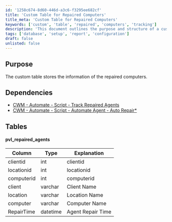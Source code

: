 ```yaml
---
id: '1258c674-8d60-446d-a3c6-f3295ee682cf'
title: 'Custom Table for Repaired Computers'
title_meta: 'Custom Table for Repaired Computers'
keywords: ['custom', 'table', 'repaired', 'computers', 'tracking']
description: 'This document outlines the purpose and structure of a custom table designed to store information about repaired computers, including dependencies on related scripts and a detailed description of the table schema.'
tags: ['database', 'setup', 'report', 'configuration']
draft: false
unlisted: false
---
```

## Purpose

The custom table stores the information of the repaired computers.

## Dependencies

- [CWM - Automate - Script - Track Repaired Agents](https://proval.itglue.com/DOC-5078775-15178447)
- [CWM - Automate - Script - Automate Agent - Auto Repair*](https://proval.itglue.com/DOC-5078775-7761441)

## Tables

#### pvl_repaired_agents

| Column       | Type     | Explanation         |
|--------------|----------|---------------------|
| clientid    | int      | clientid            |
| locationid   | int      | locationid          |
| computerid   | int      | computerid          |
| client       | varchar  | Client Name         |
| location     | varchar  | Location Name       |
| computer     | varchar  | Computer Name       |
| RepairTime   | datetime | Agent Repair Time   |






